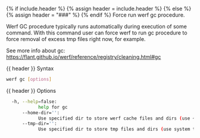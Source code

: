 {% if include.header %}
{% assign header = include.header %}
{% else %}
{% assign header = "###" %}
{% endif %}
Force run werf gc procedure.

Werf GC procedure typically runs automatically during execution of some command. With this command 
user can force werf to run gc procedure to force removal of excess tmp files right now, for 
example.

See more info about gc: https://flant.github.io/werf/reference/registry/cleaning.html#gc

{{ header }} Syntax

```bash
werf gc [options]
```

{{ header }} Options

```bash
  -h, --help=false:
            help for gc
      --home-dir='':
            Use specified dir to store werf cache files and dirs (use ~/.werf by default)
      --tmp-dir='':
            Use specified dir to store tmp files and dirs (use system tmp dir by default)
```

